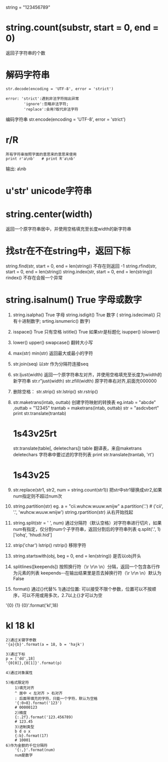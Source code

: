 
string = "123456789"

# string.count(substr, start = 0, end = 0)
  返回子字符串的个数

# 解码字符串
    str.decode(encoding = 'UTF-8', error = 'strict')
   
    error: 'strict':遇到非法字符抛出异常
            'ignore':忽略非法字符;
            'replace':会用?取代非法字符
  编码字符串
  str.encode(encoding = 'UTF-8', error = 'strict')
   
# r/R
    所有字符串按照字面的意思来的意思来使用
    print r'a\nb'   # print R'a\nb'
输出:   a\nb

# u'str' unicode字符串
# string.center(width)
 返回一个原字符串居中，并使用空格填充至长度width的新字符串

# 找str在不在string中，返回下标
  string.find(str, start = 0, end = len(string))
  不存在则返回 -1
  string.rfind(str, start = 0, end = len(string))
  string.index(str, start = 0, end = len(string))
  rindex()
  不存在会报一个异常
# string.isalnum()      True 字母或数字
1.  string.isalpha()      True 字母  string.isdigit()      True 数字
( string.isdecimal()    只有十进制数字;  srting.isnumeric()    数字)
2.  isspace()             True 只有空格
    istitle()             True 如果str是标题化
    isupper() islower()
3.  lower()  upper()
    swapcase()  翻转大小写
4.  max(str)    min(str)  返回最大或最小的字符
5.  str.join(seq)  以str 作为分隔符连接seq
6.  str.ljust(width)  返回一个原字符串左对齐，并使用空格填充至长度为wiidth的新字符串
    str.r"just(width)
    str.zfill(width)   原字符串右对齐,前面充000000
7.  删除空格： str.strip() str.lstrip() str.rstrip()
8.  str.maketrans(intab, outtab)
    创建字符映射的转换表
    eg.intab = "abcde" ,outtab = "12345"
    trantab = maketrans(intab, outtab)
    str = "asdcvbert"
    print str.translate(trantab)
    # 1s43v25rt
    
    str.translate(table[, deletechars])
    table 翻译表，来自maketrans
    deletechars 字符串中要过滤的字符列表
    print str.translate(trantab, 'rt')
    # 1s43v25
    
9.  str.replace(str1, str2, num = string.count(str1))
    把str中str1替换成str2,如果num指定则不超过num次
    
10. string.partition(str)
    eg.  a = "cii.wuhcw.wuuw.wnijw"
         a.partition('.')
         # ('cii', '.', 'wuhcw.wuuw.wnijw')
    string.rpartition(str) 从右开始找起

11. string.split(str = ' ', num)
    通过分隔符（默认空格）对字符串进行切片，如果num有指定，仅分割num个子字符串，返回分割后的字符串列表
    q.split('.', 1)
    ['iohq', 'hhudi.hid']

12. strip('char')  lstrip() rstrip()
    移除字符

13. string.startswith(obj, beg = 0, end = len(string))
    是否以obj开头
14. splitlines([keepends])
    按照换行符（\r \r\n \n）分隔，返回一个包含各行作为元素的列表
    keepends--在输出结果里是否去掉换行符（\r \r\n \n）默认为False
15. format()
    通过{}代替%
    1)通过位置:
    可以接受不限个参数，位置可以不按顺序，可以不用或用多次，2.7以上{}才可以为空
    
'{0} {1} {0}'.format('kl',18)
  # kl 18 kl

    2)通过关键字参数
    '{a}{b}'.format(a = 18, b = 'hajk')
    
    3)通过下标
    p = ['dd',18]
    '{0[0]},{0[1]}'.format(p)
    
    4)通过对象属性
    
    5)格式限定符
        1)填充对齐 
        ^ 居中 < 左对齐 > 右对齐
        : 后面带填充的字符，只能一个字符，默认为空格 
        '{:0>8}.format('123')
        # 00000123
        2)精度
        {:.2f}.format('123.456789)
        # 123.45
        3)进制类型
        b d o x
        {:b}.format(17)
        # 10001
    6)作为金额的千位分隔符
        '{:,}'.format(num)
        num是数字


